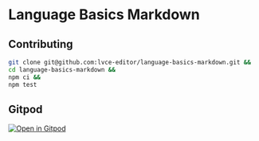 # Language Basics Markdown

## Contributing

```sh
git clone git@github.com:lvce-editor/language-basics-markdown.git &&
cd language-basics-markdown &&
npm ci &&
npm test
```

## Gitpod

[![Open in Gitpod](https://gitpod.io/button/open-in-gitpod.svg)](https://gitpod.io/#https://github.com/lvce-editor/language-basics-markdown)
